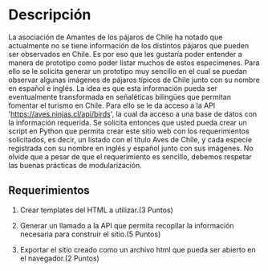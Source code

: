 # Descripción
La asociación de Amantes de los pájaros de Chile ha notado que actualmente no se tiene
información de los distintos pájaros que pueden ser observados en Chile. Es por eso que les
gustaría poder entender a manera de prototipo como poder listar muchos de estos
especímenes. Para ello se le solicita generar un prototipo muy sencillo en el cual se puedan
observar algunas imágenes de pájaros típicos de Chile junto con su nombre en español e
inglés. La idea es que esta información pueda ser eventualmente transformada en señaléticas
bilingües que permitan fomentar el turismo en Chile.
Para ello se le da acceso a la API 'https://aves.ninjas.cl/api/birds', la cual da
acceso a una base de datos con la información requerida.
Se solicita entonces que usted pueda crear un script en Python que permita crear este sitio
web con los requerimientos solicitados, es decir, un listado con el título Aves de Chile, y cada
especie registrada con su nombre en inglés y español junto con sus imágenes.
No olvide que a pesar de que el requerimiento es sencillo, debemos respetar las buenas
prácticas de modularización.


## Requerimientos


1. Crear templates del HTML a utilizar.(3 Puntos)


2. Generar un llamado a la API que permita recopilar la información necesaria para
construir el sitio.(5 Puntos)


3. Exportar el sitio creado como un archivo html que pueda ser abierto en el navegador.(2 Puntos)